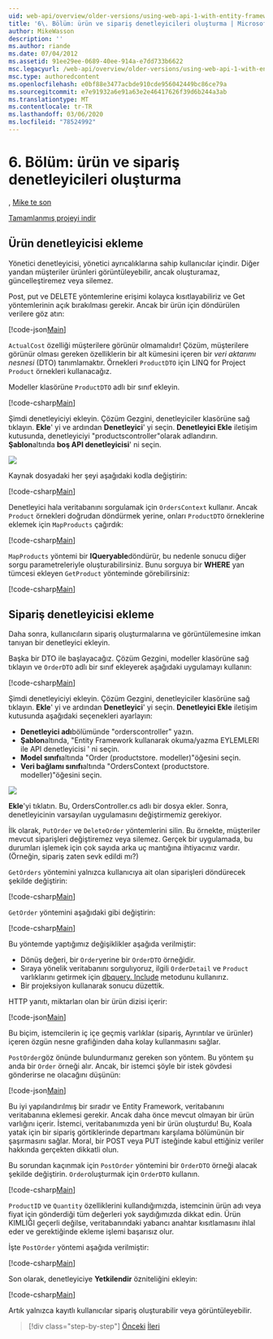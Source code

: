 ```yaml
---
uid: web-api/overview/older-versions/using-web-api-1-with-entity-framework-5/using-web-api-with-entity-framework-part-6
title: '6\. Bölüm: ürün ve sipariş denetleyicileri oluşturma | Microsoft Docs'
author: MikeWasson
description: ''
ms.author: riande
ms.date: 07/04/2012
ms.assetid: 91ee29ee-0689-40ee-914a-e7dd733b6622
msc.legacyurl: /web-api/overview/older-versions/using-web-api-1-with-entity-framework-5/using-web-api-with-entity-framework-part-6
msc.type: authoredcontent
ms.openlocfilehash: e0bf88e3477acbde910cde956042449bc86ce79a
ms.sourcegitcommit: e7e91932a6e91a63e2e46417626f39d6b244a3ab
ms.translationtype: MT
ms.contentlocale: tr-TR
ms.lasthandoff: 03/06/2020
ms.locfileid: "78524992"
---
```

# <a name="part-6-creating-product-and-order-controllers"></a>6\. Bölüm: ürün ve sipariş denetleyicileri oluşturma

, [Mike te son](https://github.com/MikeWasson)

[Tamamlanmış projeyi indir](https://code.msdn.microsoft.com/ASP-NET-Web-API-with-afa30545)

## <a name="add-a-products-controller"></a>Ürün denetleyicisi ekleme

Yönetici denetleyicisi, yönetici ayrıcalıklarına sahip kullanıcılar içindir. Diğer yandan müşteriler ürünleri görüntüleyebilir, ancak oluşturamaz, güncelleştiremez veya silemez.

Post, put ve DELETE yöntemlerine erişimi kolayca kısıtlayabiliriz ve Get yöntemlerinin açık bırakılması gerekir. Ancak bir ürün için döndürülen verilere göz atın:

[!code-json[Main](using-web-api-with-entity-framework-part-6/samples/sample1.json?highlight=1)]

`ActualCost` özelliği müşterilere görünür olmamalıdır! Çözüm, müşterilere görünür olması gereken özelliklerin bir alt kümesini içeren bir *veri aktarımı nesnesi* (DTO) tanımlamaktır. Örnekleri `ProductDTO` için LINQ for Project `Product` örnekleri kullanacağız.

Modeller klasörüne `ProductDTO` adlı bir sınıf ekleyin.

[!code-csharp[Main](using-web-api-with-entity-framework-part-6/samples/sample2.cs)]

Şimdi denetleyiciyi ekleyin. Çözüm Gezgini, denetleyiciler klasörüne sağ tıklayın. **Ekle**' yi ve ardından **Denetleyici**' yi seçin. **Denetleyici Ekle** iletişim kutusunda, denetleyiciyi &quot;productscontroller&quot;olarak adlandırın. **Şablon**altında **boş API denetleyicisi**' ni seçin.

![](using-web-api-with-entity-framework-part-6/_static/image1.png)

Kaynak dosyadaki her şeyi aşağıdaki kodla değiştirin:

[!code-csharp[Main](using-web-api-with-entity-framework-part-6/samples/sample3.cs)]

Denetleyici hala veritabanını sorgulamak için `OrdersContext` kullanır. Ancak `Product` örnekleri doğrudan döndürmek yerine, onları `ProductDTO` örneklerine eklemek için `MapProducts` çağırdık:

[!code-csharp[Main](using-web-api-with-entity-framework-part-6/samples/sample4.cs?highlight=1)]

`MapProducts` yöntemi bir **IQueryable**döndürür, bu nedenle sonucu diğer sorgu parametreleriyle oluşturabilirsiniz. Bunu sorguya bir **WHERE** yan tümcesi ekleyen `GetProduct` yönteminde görebilirsiniz:

[!code-csharp[Main](using-web-api-with-entity-framework-part-6/samples/sample5.cs?highlight=2)]

## <a name="add-an-orders-controller"></a>Sipariş denetleyicisi ekleme

Daha sonra, kullanıcıların sipariş oluşturmalarına ve görüntülemesine imkan tanıyan bir denetleyici ekleyin.

Başka bir DTO ile başlayacağız. Çözüm Gezgini, modeller klasörüne sağ tıklayın ve `OrderDTO` adlı bir sınıf ekleyerek aşağıdaki uygulamayı kullanın:

[!code-csharp[Main](using-web-api-with-entity-framework-part-6/samples/sample6.cs)]

Şimdi denetleyiciyi ekleyin. Çözüm Gezgini, denetleyiciler klasörüne sağ tıklayın. **Ekle**' yi ve ardından **Denetleyici**' yi seçin. **Denetleyici Ekle** iletişim kutusunda aşağıdaki seçenekleri ayarlayın:

- **Denetleyici adı**bölümünde "orderscontroller" yazın.
- **Şablon**altında, "Entity Framework kullanarak okuma/yazma EYLEMLERI ile API denetleyicisi ' ni seçin.
- **Model sınıfı**altında &quot;Order (productstore. modeller)&quot;öğesini seçin.
- **Veri bağlamı sınıfı**altında &quot;OrdersContext (productstore. modeller)&quot;öğesini seçin.

![](using-web-api-with-entity-framework-part-6/_static/image2.png)

**Ekle**'yi tıklatın. Bu, OrdersController.cs adlı bir dosya ekler. Sonra, denetleyicinin varsayılan uygulamasını değiştirmemiz gerekiyor.

İlk olarak, `PutOrder` ve `DeleteOrder` yöntemlerini silin. Bu örnekte, müşteriler mevcut siparişleri değiştiremez veya silemez. Gerçek bir uygulamada, bu durumları işlemek için çok sayıda arka uç mantığına ihtiyacınız vardır. (Örneğin, sipariş zaten sevk edildi mı?)

`GetOrders` yöntemini yalnızca kullanıcıya ait olan siparişleri döndürecek şekilde değiştirin:

[!code-csharp[Main](using-web-api-with-entity-framework-part-6/samples/sample7.cs)]

`GetOrder` yöntemini aşağıdaki gibi değiştirin:

[!code-csharp[Main](using-web-api-with-entity-framework-part-6/samples/sample8.cs)]

Bu yöntemde yaptığımız değişiklikler aşağıda verilmiştir:

- Dönüş değeri, bir `Order`yerine bir `OrderDTO` örneğidir.
- Sıraya yönelik veritabanını sorgulıyoruz, ilgili `OrderDetail` ve `Product` varlıklarını getirmek için [dbquery. Include](https://msdn.microsoft.com/library/gg696395) metodunu kullanırız.
- Bir projeksiyon kullanarak sonucu düzettik.

HTTP yanıtı, miktarları olan bir ürün dizisi içerir:

[!code-json[Main](using-web-api-with-entity-framework-part-6/samples/sample9.json)]

Bu biçim, istemcilerin iç içe geçmiş varlıklar (sipariş, Ayrıntılar ve ürünler) içeren özgün nesne grafiğinden daha kolay kullanmasını sağlar.

`PostOrder`göz önünde bulundurmanız gereken son yöntem. Bu yöntem şu anda bir `Order` örneği alır. Ancak, bir istemci şöyle bir istek gövdesi gönderirse ne olacağını düşünün:

[!code-json[Main](using-web-api-with-entity-framework-part-6/samples/sample10.json)]

Bu iyi yapılandırılmış bir sıradır ve Entity Framework, veritabanını veritabanına eklemesi gerekir. Ancak daha önce mevcut olmayan bir ürün varlığını içerir. İstemci, veritabanımızda yeni bir ürün oluşturdu! Bu, Koala yatak için bir sipariş görtiklerinde departmanı karşılama bölümünün bir şaşırmasını sağlar. Moral, bir POST veya PUT isteğinde kabul ettiğiniz veriler hakkında gerçekten dikkatli olun.

Bu sorundan kaçınmak için `PostOrder` yöntemini bir `OrderDTO` örneği alacak şekilde değiştirin. `Order`oluşturmak için `OrderDTO` kullanın.

[!code-csharp[Main](using-web-api-with-entity-framework-part-6/samples/sample11.cs)]

`ProductID` ve `Quantity` özelliklerini kullandığımızda, istemcinin ürün adı veya fiyat için gönderdiği tüm değerleri yok saydığımızda dikkat edin. Ürün KIMLIĞI geçerli değilse, veritabanındaki yabancı anahtar kısıtlamasını ihlal eder ve gerektiğinde ekleme işlemi başarısız olur.

İşte `PostOrder` yöntemi aşağıda verilmiştir:

[!code-csharp[Main](using-web-api-with-entity-framework-part-6/samples/sample12.cs)]

Son olarak, denetleyiciye **Yetkilendir** özniteliğini ekleyin:

[!code-csharp[Main](using-web-api-with-entity-framework-part-6/samples/sample13.cs)]

Artık yalnızca kayıtlı kullanıcılar sipariş oluşturabilir veya görüntüleyebilir.

> [!div class="step-by-step"]
> [Önceki](using-web-api-with-entity-framework-part-5.md)
> [İleri](using-web-api-with-entity-framework-part-7.md)
